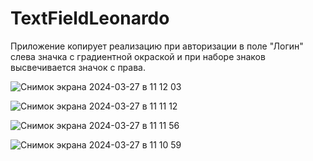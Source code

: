 # TextFieldLeonardo
Приложение копирует реализацию при авторизации в поле "Логин" слева значка с градиентной окраской и при наборе знаков высвечивается значок с права.


![Снимок экрана 2024-03-27 в 11 12 03](https://github.com/NikolayGrinko/TextFieldLeonardo/assets/112849355/fca6e046-c8b0-45fd-8987-3aba9c664a72)



![Снимок экрана 2024-03-27 в 11 11 12](https://github.com/NikolayGrinko/TextFieldLeonardo/assets/112849355/ce8d5013-a900-4a02-96ea-79141daf3d77)



![Снимок экрана 2024-03-27 в 11 11 56](https://github.com/NikolayGrinko/TextFieldLeonardo/assets/112849355/16eac0bb-675b-4e75-8abe-17cc4cb21e53)



![Снимок экрана 2024-03-27 в 11 10 59](https://github.com/NikolayGrinko/TextFieldLeonardo/assets/112849355/0c3e22b9-bbea-4c14-924d-15c53ca0becd)
